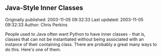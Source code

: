 ## Java-Style Inner Classes 
Originally published: 2003-11-05 09:32:33 
Last updated: 2003-11-05 09:32:33 
Author: Chris Perkins 
 
People used to Java often want Python to have inner classes - that is, classes that can not be instantiated without being associated with an instance of their containing class. There are probably a great many ways to do this. Here's one of them.